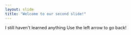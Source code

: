 ```yaml
---
layout: slide
title: "Welcome to our second slide!"
---
```

I still haven't learned anything
Use the left arrow to go back!
